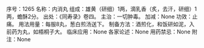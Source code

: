 序号：1265
名称：内消丸
组成：雄黄（研细）1两，滴乳香（炙，去汗，研细）1两，蟾酥2分。
出处：《同寿录》卷四。
主治：一切肿毒。
加减：None
功效：止痛。
用法用量：每服8丸，葱白煎汤送下。
制备方法：酒煎化，和饭研如泥，入前药为丸，如梧桐子大。
临床应用：None
各家论述：None
用药禁忌：None
附注：None
